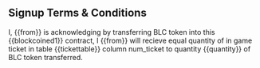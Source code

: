 ## Signup Terms & Conditions

I, {{from}} is acknowledging by transferring BLC token into this {{blockcoined1}} contract, I {{from}} will recieve equal quantity of in game ticket in table {{tickettable}} column num_ticket to quantity {{quantity}} of BLC token transferred.
